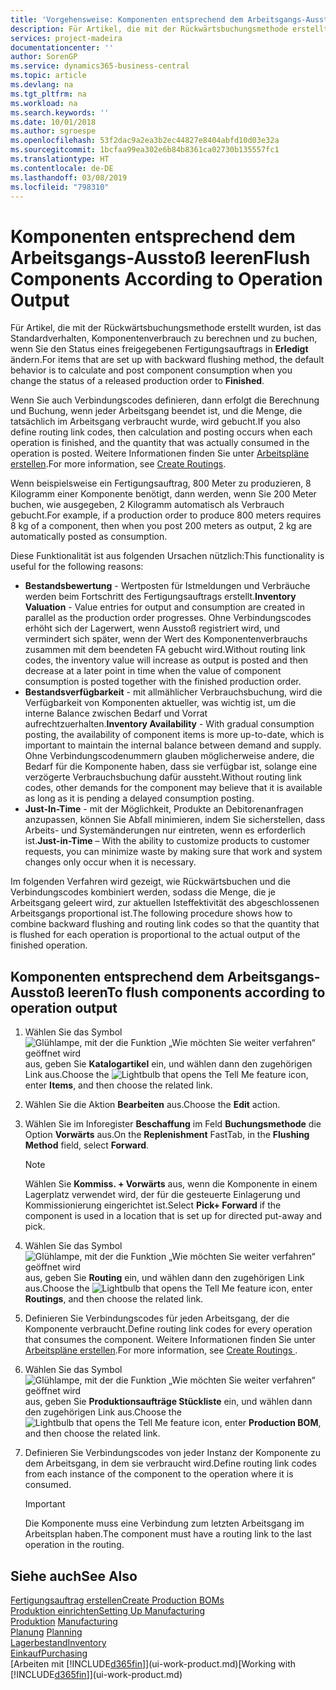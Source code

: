 ```yaml
---
title: 'Vorgehensweise: Komponenten entsprechend dem Arbeitsgangs-Ausstoß leeren | Microsoft Docs'
description: Für Artikel, die mit der Rückwärtsbuchungsmethode erstellt wurden, ist das Standardverhalten, Komponentenverbrauch zu berechnen und zu buchen, wenn Sie den Status eines freigegebenen Fertigungsauftrags in **Erledigt** ändern. Weitere Informationen finden Sie unter Entnahmemethoden.
services: project-madeira
documentationcenter: ''
author: SorenGP
ms.service: dynamics365-business-central
ms.topic: article
ms.devlang: na
ms.tgt_pltfrm: na
ms.workload: na
ms.search.keywords: ''
ms.date: 10/01/2018
ms.author: sgroespe
ms.openlocfilehash: 53f2dac9a2ea3b2ec44827e8404abfd10d03e32a
ms.sourcegitcommit: 1bcfaa99ea302e6b84b8361ca02730b135557fc1
ms.translationtype: HT
ms.contentlocale: de-DE
ms.lasthandoff: 03/08/2019
ms.locfileid: "798310"
---
```

# <a name="flush-components-according-to-operation-output"></a><span data-ttu-id="4b555-104">Komponenten entsprechend dem Arbeitsgangs-Ausstoß leeren</span><span class="sxs-lookup"><span data-stu-id="4b555-104">Flush Components According to Operation Output</span></span>
<span data-ttu-id="4b555-105">Für Artikel, die mit der Rückwärtsbuchungsmethode erstellt wurden, ist das Standardverhalten, Komponentenverbrauch zu berechnen und zu buchen, wenn Sie den Status eines freigegebenen Fertigungsauftrags in **Erledigt** ändern.</span><span class="sxs-lookup"><span data-stu-id="4b555-105">For items that are set up with backward flushing method, the default behavior is to calculate and post component consumption when you change the status of a released production order to **Finished**.</span></span>  

<span data-ttu-id="4b555-106">Wenn Sie auch Verbindungscodes definieren, dann erfolgt die Berechnung und Buchung, wenn jeder Arbeitsgang beendet ist, und die Menge, die tatsächlich im Arbeitsgang verbraucht wurde, wird gebucht.</span><span class="sxs-lookup"><span data-stu-id="4b555-106">If you also define routing link codes, then calculation and posting occurs when each operation is finished, and the quantity that was actually consumed in the operation is posted.</span></span> <span data-ttu-id="4b555-107">Weitere Informationen finden Sie unter [Arbeitspläne erstellen](production-how-to-create-routings.md).</span><span class="sxs-lookup"><span data-stu-id="4b555-107">For more information, see [Create Routings](production-how-to-create-routings.md).</span></span>  

<span data-ttu-id="4b555-108">Wenn beispielsweise ein Fertigungsauftrag, 800 Meter zu produzieren, 8 Kilogramm einer Komponente benötigt, dann werden, wenn Sie 200 Meter buchen, wie ausgegeben, 2 Kilogramm automatisch als Verbrauch gebucht.</span><span class="sxs-lookup"><span data-stu-id="4b555-108">For example, if a production order to produce 800 meters requires 8 kg of a component, then when you post 200 meters as output, 2 kg are automatically posted as consumption.</span></span>  

<span data-ttu-id="4b555-109">Diese Funktionalität ist aus folgenden Ursachen nützlich:</span><span class="sxs-lookup"><span data-stu-id="4b555-109">This functionality is useful for the following reasons:</span></span>  

-   <span data-ttu-id="4b555-110">**Bestandsbewertung** - Wertposten für Istmeldungen und Verbräuche werden beim Fortschritt des Fertigungsauftrags erstellt.</span><span class="sxs-lookup"><span data-stu-id="4b555-110">**Inventory Valuation** - Value entries for output and consumption are created in parallel as the production order progresses.</span></span> <span data-ttu-id="4b555-111">Ohne Verbindungscodes erhöht sich der Lagerwert, wenn Ausstoß registriert wird, und vermindert sich später, wenn der Wert des Komponentenverbrauchs zusammen mit dem beendeten FA gebucht wird.</span><span class="sxs-lookup"><span data-stu-id="4b555-111">Without routing link codes, the inventory value will increase as output is posted and then decrease at a later point in time when the value of component consumption is posted together with the finished production order.</span></span>  
-   <span data-ttu-id="4b555-112">**Bestandsverfügbarkeit** - mit allmählicher Verbrauchsbuchung, wird die Verfügbarkeit von Komponenten aktueller, was wichtig ist, um die interne Balance zwischen Bedarf und Vorrat aufrechtzuerhalten.</span><span class="sxs-lookup"><span data-stu-id="4b555-112">**Inventory Availability** - With gradual consumption posting, the availability of component items is more up-to-date, which is important to maintain the internal balance between demand and supply.</span></span> <span data-ttu-id="4b555-113">Ohne Verbindungscodenummern glauben möglicherweise andere, die Bedarf für die Komponente haben, dass sie verfügbar ist, solange eine verzögerte Verbrauchsbuchung dafür aussteht.</span><span class="sxs-lookup"><span data-stu-id="4b555-113">Without routing link codes, other demands for the component may believe that it is available as long as it is pending a delayed consumption posting.</span></span>  
-   <span data-ttu-id="4b555-114">**Just-In-Time** - mit der Möglichkeit, Produkte an Debitorenanfragen anzupassen, können Sie Abfall minimieren, indem Sie sicherstellen, dass Arbeits- und Systemänderungen nur eintreten, wenn es erforderlich ist.</span><span class="sxs-lookup"><span data-stu-id="4b555-114">**Just-in-Time** – With the ability to customize products to customer requests, you can minimize waste by making sure that work and system changes only occur when it is necessary.</span></span>  

<span data-ttu-id="4b555-115">Im folgenden Verfahren wird gezeigt, wie Rückwärtsbuchen und die Verbindungscodes kombiniert werden, sodass die Menge, die je Arbeitsgang geleert wird, zur aktuellen Isteffektivität des abgeschlossenen Arbeitsgangs proportional ist.</span><span class="sxs-lookup"><span data-stu-id="4b555-115">The following procedure shows how to combine backward flushing and routing link codes so that the quantity that is flushed for each operation is proportional to the actual output of the finished operation.</span></span>  

## <a name="to-flush-components-according-to-operation-output"></a><span data-ttu-id="4b555-116">Komponenten entsprechend dem Arbeitsgangs-Ausstoß leeren</span><span class="sxs-lookup"><span data-stu-id="4b555-116">To flush components according to operation output</span></span>  
1.  <span data-ttu-id="4b555-117">Wählen Sie das Symbol ![Glühlampe, mit der die Funktion „Wie möchten Sie weiter verfahren“ geöffnet wird](media/ui-search/search_small.png "Wie möchten Sie weiter verfahren?") aus, geben Sie **Katalogartikel** ein, und wählen dann den zugehörigen Link aus.</span><span class="sxs-lookup"><span data-stu-id="4b555-117">Choose the ![Lightbulb that opens the Tell Me feature](media/ui-search/search_small.png "Tell me what you want to do") icon, enter **Items**, and then choose the related link.</span></span>  
2.  <span data-ttu-id="4b555-118">Wählen Sie die Aktion **Bearbeiten** aus.</span><span class="sxs-lookup"><span data-stu-id="4b555-118">Choose the **Edit** action.</span></span>  
3.  <span data-ttu-id="4b555-119">Wählen Sie im Inforegister **Beschaffung** im Feld **Buchungsmethode** die Option **Vorwärts** aus.</span><span class="sxs-lookup"><span data-stu-id="4b555-119">On the **Replenishment** FastTab, in the **Flushing Method** field, select **Forward**.</span></span>  

    > [!NOTE]  
    >  <span data-ttu-id="4b555-120">Wählen Sie **Kommiss. + Vorwärts** aus, wenn die Komponente in einem Lagerplatz verwendet wird, der für die gesteuerte Einlagerung und Kommissionierung eingerichtet ist.</span><span class="sxs-lookup"><span data-stu-id="4b555-120">Select **Pick+ Forward** if the component is used in a location that is set up for directed put-away and pick.</span></span>  

4.  <span data-ttu-id="4b555-121">Wählen Sie das Symbol ![Glühlampe, mit der die Funktion „Wie möchten Sie weiter verfahren“ geöffnet wird](media/ui-search/search_small.png "Wie möchten Sie weiter verfahren?") aus, geben Sie **Routing** ein, und wählen dann den zugehörigen Link aus.</span><span class="sxs-lookup"><span data-stu-id="4b555-121">Choose the ![Lightbulb that opens the Tell Me feature](media/ui-search/search_small.png "Tell me what you want to do") icon, enter **Routings**, and then choose the related link.</span></span>  
5.  <span data-ttu-id="4b555-122">Definieren Sie Verbindungscodes für jeden Arbeitsgang, der die Komponente verbraucht.</span><span class="sxs-lookup"><span data-stu-id="4b555-122">Define routing link codes for every operation that consumes the component.</span></span> <span data-ttu-id="4b555-123">Weitere Informationen finden Sie unter [Arbeitspläne erstellen](production-how-to-create-routings.md).</span><span class="sxs-lookup"><span data-stu-id="4b555-123">For more information, see [Create Routings ](production-how-to-create-routings.md).</span></span>  
6.  <span data-ttu-id="4b555-124">Wählen Sie das Symbol ![Glühlampe, mit der die Funktion „Wie möchten Sie weiter verfahren“ geöffnet wird](media/ui-search/search_small.png "Wie möchten Sie weiter verfahren?") aus, geben Sie **Produktionsaufträge Stückliste** ein, und wählen dann den zugehörigen Link aus.</span><span class="sxs-lookup"><span data-stu-id="4b555-124">Choose the ![Lightbulb that opens the Tell Me feature](media/ui-search/search_small.png "Tell me what you want to do") icon, enter **Production BOM**, and then choose the related link.</span></span>  
7.  <span data-ttu-id="4b555-125">Definieren Sie Verbindungscodes von jeder Instanz der Komponente zu dem Arbeitsgang, in dem sie verbraucht wird.</span><span class="sxs-lookup"><span data-stu-id="4b555-125">Define routing link codes from each instance of the component to the operation where it is consumed.</span></span>

    > [!IMPORTANT]  
    >  <span data-ttu-id="4b555-126">Die Komponente muss eine Verbindung zum letzten Arbeitsgang im Arbeitsplan haben.</span><span class="sxs-lookup"><span data-stu-id="4b555-126">The component must have a routing link to the last operation in the routing.</span></span>  

## <a name="see-also"></a><span data-ttu-id="4b555-127">Siehe auch</span><span class="sxs-lookup"><span data-stu-id="4b555-127">See Also</span></span>  
[<span data-ttu-id="4b555-128">Fertigungsauftrag erstellen</span><span class="sxs-lookup"><span data-stu-id="4b555-128">Create Production BOMs</span></span>](production-how-to-create-production-boms.md)  
[<span data-ttu-id="4b555-129">Produktion einrichten</span><span class="sxs-lookup"><span data-stu-id="4b555-129">Setting Up Manufacturing</span></span>](production-configure-production-processes.md)  
<span data-ttu-id="4b555-130">[Produktion](production-manage-manufacturing.md)  </span><span class="sxs-lookup"><span data-stu-id="4b555-130">[Manufacturing](production-manage-manufacturing.md)  </span></span>  
<span data-ttu-id="4b555-131">[Planung](production-planning.md) </span><span class="sxs-lookup"><span data-stu-id="4b555-131">[Planning](production-planning.md) </span></span>  
[<span data-ttu-id="4b555-132">Lagerbestand</span><span class="sxs-lookup"><span data-stu-id="4b555-132">Inventory</span></span>](inventory-manage-inventory.md)  
[<span data-ttu-id="4b555-133">Einkauf</span><span class="sxs-lookup"><span data-stu-id="4b555-133">Purchasing</span></span>](purchasing-manage-purchasing.md)  
<span data-ttu-id="4b555-134">[Arbeiten mit [!INCLUDE[d365fin](includes/d365fin_md.md)]](ui-work-product.md)</span><span class="sxs-lookup"><span data-stu-id="4b555-134">[Working with [!INCLUDE[d365fin](includes/d365fin_md.md)]](ui-work-product.md)</span></span>
